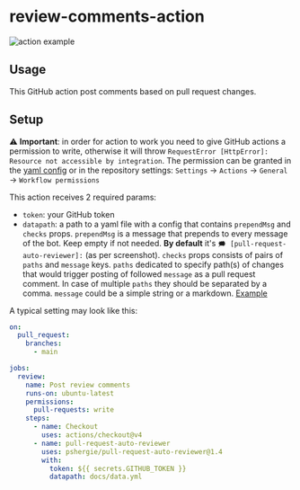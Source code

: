 # review-comments-action

![action example](https://raw.githubusercontent.com/pshergie/pull-request-auto-reviewer/main/img/example.jpg)

## Usage

This GitHub action post comments based on pull request changes.

## Setup

⚠️ **Important**: in order for action to work you need to give GitHub actions a permission to write, otherwise it will throw `RequestError [HttpError]: Resource not accessible by integration`. The permission can be granted in the [yaml config](https://docs.github.com/en/actions/using-workflows/workflow-syntax-for-github-actions#permissions) or in the repository settings: `Settings` -> `Actions` -> `General` -> `Workflow permissions`

This action receives 2 required params:

- `token`: your GitHub token
- `datapath`: a path to a yaml file with a config that contains `prependMsg` and `checks` props. `prependMsg` is a message that prepends to every message of the bot. Keep empty if not needed. **By default** it's `🗯️ [pull-request-auto-reviewer]:` (as per screenshot). `checks` props consists of pairs of `paths` and `message` keys. `paths` dedicated to specify path(s) of changes that would trigger posting of followed `message` as a pull request comment. In case of multiple `paths` they should be separated by a comma. `message` could be a simple string or a markdown. [Example](https://github.com/pshergie/pull-request-auto-reviewer/blob/main/docs/data.yml)

A typical setting may look like this:

```yaml
on:
  pull_request:
    branches:
      - main

jobs:
  review:
    name: Post review comments
    runs-on: ubuntu-latest
    permissions:
      pull-requests: write
    steps:
      - name: Checkout
        uses: actions/checkout@v4
      - name: pull-request-auto-reviewer
        uses: pshergie/pull-request-auto-reviewer@1.4
        with:
          token: ${{ secrets.GITHUB_TOKEN }}
          datapath: docs/data.yml
```
